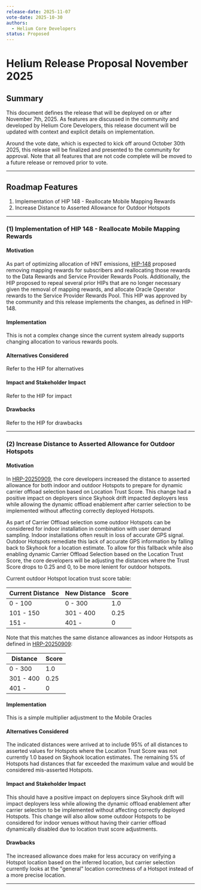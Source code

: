 ```yaml
---
release-date: 2025-11-07
vote-date: 2025-10-30
authors:
  - Helium Core Developers
status: Proposed
---
```


# Helium Release Proposal November 2025

## Summary

This document defines the release that will be deployed on or after November 7th, 2025. As features are discussed in the community and developed by Helium Core Developers, this release document will be updated with context and explicit details on implementation.

Around the vote date, which is expected to kick off around October 30th 2025, this release will be finalized and presented to the community for approval. Note that all features that are not code complete will be moved to a future release or removed prior to vote.

---

## Roadmap Features

1. Implementation of HIP 148 - Reallocate Mobile Mapping Rewards
2. Increase Distance to Asserted Allowance for Outdoor Hotspots

---

### (1) Implementation of HIP 148 - Reallocate Mobile Mapping Rewards

#### Motivation

As part of optimizing allocation of HNT emissions, [HIP-148](https://github.com/helium/HIP/blob/main/0148-reallocate-mobile-mapping-rewards.md) proposed removing mapping rewards for subscribers and reallocating those rewards to the Data Rewards and Service Provider Rewards Pools. Additionally, the HIP proposed to repeal several prior HIPs that are no longer necessary given the removal of mapping rewards, and allocate Oracle Operator rewards to the Service Provider Rewards Pool. This HIP was approved by the community and this release implements the changes, as defined in HIP-148.

#### Implementation

This is not a complex change since the current system already supports changing allocation to various rewards pools.

#### Alternatives Considered

Refer to the HIP for alternatives

#### Impact and Stakeholder Impact

Refer to the HIP for impact

#### Drawbacks

Refer to the HIP for drawbacks

---

### (2) Increase Distance to Asserted Allowance for Outdoor Hotspots

#### Motivation

In [HRP-20250909](https://github.com/helium/HIP/blob/main/HRP-20250909.md), the core developers increased the distance to asserted allowance for both indoor and outdoor Hotspots to prepare for dynamic carrier offload selection based on Location Trust Score. This change had a positive impact on deployers since Skyhook drift impacted deployers less while allowing the dynamic offload enablement after carrier selection to be implemented without affecting correctly deployed Hotspots.

As part of Carrier Offload selection some outdoor Hotspots can be considered for indoor installation in combination with user demand sampling. Indoor installations often result in loss of accurate GPS signal. Outdoor Hotspots remediate this lack of accurate GPS information by falling back to Skyhook for a location estimate. To allow for this fallback while also enabling dynamic Carrier Offload Selection based on the Location Trust Score, the core developers will be adjusting the distances where the Trust Score drops to 0.25 and 0, to be more lenient for outdoor hotspots.

Current outdoor Hotspot location trust score table:

| Current Distance | New Distance | Score |
| ---------------- | ------------ | ----- |
| 0 - 100          | 0 - 300      | 1.0   |
| 101 - 150        | 301 - 400    | 0.25  |
| 151 -            | 401 -        | 0     |

Note that this matches the same distance allowances as indoor Hotspots as defined in [HRP-20250909](https://github.com/helium/HIP/blob/main/HRP-20250909.md):

| Distance  | Score |
| --------- | ----- |
| 0 - 300   | 1.0   |
| 301 - 400 | 0.25  |
| 401 -     | 0     |

#### Implementation

This is a simple multiplier adjustment to the Mobile Oracles

#### Alternatives Considered

The indicated distances were arrived at to include 95% of all distances to asserted values for Hotspots where the Location Trust Score was not currently 1.0 based on Skyhook location estimates. The remaining 5% of Hotspots had distances that far exceeded the maximum value and would be considered mis-asserted Hotspots.

#### Impact and Stakeholder Impact

This should have a positive impact on deployers since Skyhook drift will impact deployers less while allowing the dynamic offload enablement after carrier selection to be implemented without affecting correctly deployed Hotspots. This change will also allow some outdoor Hotspots to be considered for indoor venues without having their carrier offload dynamically disabled due to location trust score adjustments.

#### Drawbacks

The increased allowance does make for less accuracy on verifying a Hotspot location based on the inferred location, but carrier selection currently looks at the "general" location correctness of a Hotspot instead of a more precise location.

---
